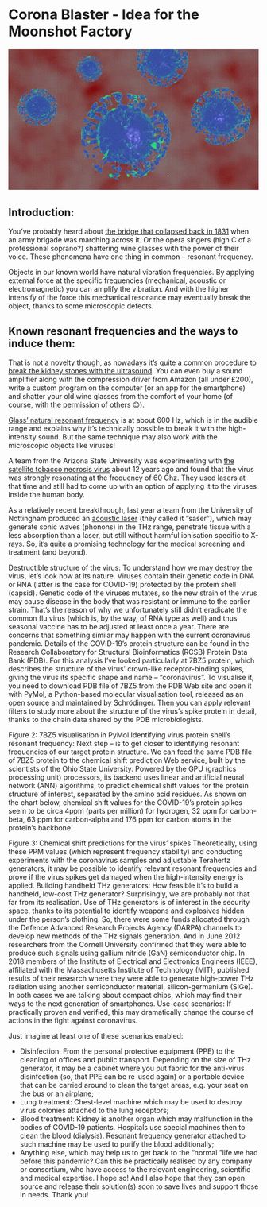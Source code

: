 # Corona Blaster - Idea for the Moonshot Factory

<p align="center">
  <img src="/images/corona_blaster.gif">
</p>

## Introduction:
You’ve probably heard about [the bridge that collapsed back in 1831](http://scihi.org/broughton-suspension-bridge-resonance-disaster/) when an army brigade was marching across it. Or the opera singers (high C of a professional soprano?) shattering wine glasses with the power of their voice. These phenomena have one thing in common – resonant frequency.

Objects in our known world have natural vibration frequencies. By applying external force at the specific frequencies (mechanical, acoustic or electromagnetic) you can amplify the vibration. And with the higher intensify of the force this mechanical resonance may eventually break the object, thanks to some microscopic defects.

## Known resonant frequencies and the ways to induce them:
That is not a novelty though, as nowadays it’s quite a common procedure to [break the kidney stones with the ultrasound](https://www.nhs.uk/conditions/kidney-stones/treatment/). You can even buy a sound amplifier along with the compression driver from Amazon (all under £200), write a custom program on the computer (or an app for the smartphone) and shatter your old wine glasses from the comfort of your home (of course, with the permission of others 😊).

[Glass’ natural resonant frequency](https://sciencedemonstrations.fas.harvard.edu/presentations/shattering-wineglass) is at about 600 Hz, which is in the audible range and explains why it’s technically possible to break it with the high-intensity sound. But the same technique may also work with the microscopic objects like viruses!

A team from the Arizona State University was experimenting with [the satellite tobacco necrosis virus](https://www.researchgate.net/publication/5618885_Low_Frequency_Mechanical_Modes_of_Viral_Capsids_An_Atomistic_Approach) about 12 years ago and found that the virus was strongly resonating at the frequency of 60 Ghz. They used lasers at that time and still had to come up with an option of applying it to the viruses inside the human body.

As a relatively recent breakthrough, last year a team from the University of Nottingham produced an [acoustic laser](https://www.nottingham.ac.uk/news/using-sound-and-light-to-generate-ultra-fast-data-transfer) (they called it “saser”), which may generate sonic waves (phonons) in the THz range, penetrate tissue with a less absorption than a laser, but still without harmful ionisation specific to X-rays. So, it’s quite a promising technology for the medical screening and treatment (and beyond).

Destructible structure of the virus:
To understand how we may destroy the virus, let’s look now at its nature. Viruses contain their genetic code in DNA or RNA (latter is the case for COVID-19) protected by the protein shell (capsid). Genetic code of the viruses mutates, so the new strain of the virus may cause disease in the body that was resistant or immune to the earlier strain. That’s the reason of why we unfortunately still didn’t eradicate the common flu virus (which is, by the way, of RNA type as well) and thus seasonal vaccine has to be adjusted at least once a year. There are concerns that something similar may happen with the current coronavirus pandemic.
Details of the COVID-19’s protein structure can be found in the Research Collaboratory for Structural Bioinformatics (RCSB) Protein Data Bank (PDB). For this analysis I’ve looked particularly at 7BZ5 protein, which describes the structure of the virus’ crown-like receptor-binding spikes, giving the virus its specific shape and name – “coronavirus”.
To visualise it, you need to download PDB file of 7BZ5 from the PDB Web site and open it with PyMol, a Python-based molecular visualisation tool, released as an open source and maintained by Schrödinger.
Then you can apply relevant filters to study more about the structure of the virus’s spike protein in detail, thanks to the chain data shared by the PDB microbiologists.
 
Figure 2: 7BZ5 visualisation in PyMol
Identifying virus protein shell’s resonant frequency:
Next step – is to get closer to identifying resonant frequencies of our target protein structure.
We can feed the same PDB file of 7BZ5 protein to the chemical shift prediction Web service, built by the scientists of the Ohio State University. Powered by the GPU (graphics processing unit) processors, its backend uses linear and artificial neural network (ANN) algorithms, to predict chemical shift values for the protein structure of interest, separated by the amino acid residues.
As shown on the chart below, chemical shift values for the COVID-19’s protein spikes seem to be circa 4ppm (parts per million) for hydrogen, 32 ppm for carbon-beta, 63 ppm for carbon-alpha and 176 ppm for carbon atoms in the protein’s backbone.
 
Figure 3: Chemical shift predictions for the virus’ spikes
Theoretically, using these PPM values (which represent frequency stability) and conducting experiments with the coronavirus samples and adjustable Terahertz generators, it may be possible to identify relevant resonant frequencies and prove if the virus spikes get damaged when the high-intensity energy is applied.
Building handheld THz generators:
How feasible it’s to build a handheld, low-cost THz generator? Surprisingly, we are probably not that far from its realisation.
Use of THz generators is of interest in the security space, thanks to its potential to identify weapons and explosives hidden under the person’s clothing. So, there were some funds allocated through the Defence Advanced Research Projects Agency (DARPA) channels to develop new methods of the THz signals generation. And in June 2012 researchers from the Cornell University confirmed that they were able to produce such signals using gallium nitride (GaN) semiconductor chip.
In 2018 members of the Institute of Electrical and Electronics Engineers (IEEE), affiliated with the Massachusetts Institute of Technology (MIT), published results of their research where they were able to generate high-power THz radiation using another semiconductor material, silicon-germanium (SiGe).
In both cases we are talking about compact chips, which may find their ways to the next generation of smartphones.
Use-case scenarios:
If practically proven and verified, this may dramatically change the course of actions in the fight against coronavirus.

 Just imagine at least one of these scenarios enabled:
-	Disinfection. From the personal protective equipment (PPE) to the cleaning of offices and public transport. Depending on the size of THz generator, it may be a cabinet where you put fabric for the anti-virus disinfection (so, that PPE can be re-used again) or a portable device that can be carried around to clean the target areas, e.g. your seat on the bus or an airplane;
-	Lung treatment: Chest-level machine which may be used to destroy virus colonies attached to the lung receptors;
-	Blood treatment: Kidney is another organ which may malfunction in the bodies of COVID-19 patients. Hospitals use special machines then to clean the blood (dialysis). Resonant frequency generator attached to such machine may be used to purify the blood additionally;
-	Anything else, which may help us to get back to the “normal ”life we had before this pandemic?
Can this be practically realised by any company or consortium, who have access to the relevant engineering, scientific and medical expertise. I hope so!
And I also hope that they can open source and release their solution(s) soon to save lives and support those in needs. Thank you!
